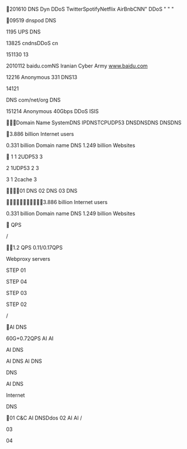 201610 DNS  Dyn  DDoS  TwitterSpotifyNetflix AirBnbCNN" DDoS " 
" "

09519
dnspod  DNS 

1195
 UPS DNS

13825
cndnsDDoS cn 

151130
13 



2010112
baidu.comNS Iranian Cyber Army www.baidu.com

12216
Anonymous
331
DNS13


14121

DNS com/net/org DNS

151214
 Anonymous 40Gbps DDoS ISIS

Domain Name SystemDNS IPDNSTCPUDP53 DNSDNSDNS DNSDNS

3.886 billion
Internet users

0.331 billion
Domain name
DNS
1.249 billion
Websites


1
1 2UDP53 3


2
1UDP53 2 3


3
1 2cache 3

01 DNS 02 DNS 03 DNS

3.886 billion
Internet users

0.331 billion
Domain name
DNS
1.249 billion
Websites


 QPS

   

/  

 
 

1.2 QPS 0.11/0.17QPS




 


 


  

Webproxy servers


 


 


 


 


STEP 01

STEP 04


  

STEP 03

STEP 02


   
/
  

AI DNS

60G+0.72QPS  AI AI 






 



AI DNS

 

 

AI DNS
AI DNS 

 

DNS

 




AI DNS  

 Internet



DNS

01 
C&C AI DNSDdos
02 AI
AI 
 /

03 
 
04 
   

